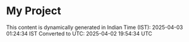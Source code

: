# My Project

This content is dynamically generated in Indian Time (IST): 2025-04-03 01:24:34 IST
Converted to UTC: 2025-04-02 19:54:34 UTC
